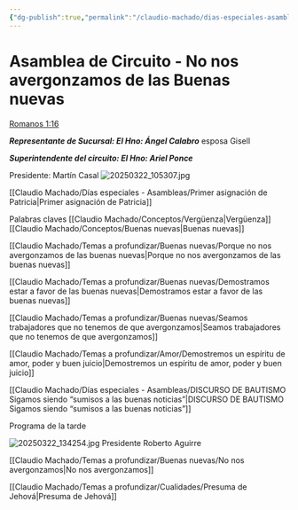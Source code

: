 ```yaml
---
{"dg-publish":true,"permalink":"/claudio-machado/dias-especiales-asambleas/no-nos-avergonzamos-de-las-buenas-nuevas/"}
---
```


# Asamblea de Circuito - No nos avergonzamos de las Buenas nuevas 

[Romanos 1:16](https://wol.jw.org/es/wol/b/r4/lp-s/nwtsty/45/1#v=45:1:16)

***Representante de Sucursal: 
El Hno: Ángel Calabro*** esposa Gisell 

***Superintendente del circuito:
El Hno: Ariel Ponce***

Presidente: Martín Casal 
![20250322_105307.jpg](/img/user/Personal/Im%C3%A1genes/20250322_105307.jpg)

[[Claudio Machado/Días especiales - Asambleas/Primer asignación de Patricia\|Primer asignación de Patricia]] 


Palabras claves 
[[Claudio Machado/Conceptos/Vergüenza\|Vergüenza]]
[[Claudio Machado/Conceptos/Buenas nuevas\|Buenas nuevas]]


[[Claudio Machado/Temas a profundizar/Buenas nuevas/Porque no nos avergonzamos de las buenas nuevas\|Porque no nos avergonzamos de las buenas nuevas]]

[[Claudio Machado/Temas a profundizar/Buenas nuevas/Demostramos estar a favor de las buenas nuevas\|Demostramos estar a favor de las buenas nuevas]]

[[Claudio Machado/Temas a profundizar/Buenas nuevas/Seamos trabajadores que no tenemos de que avergonzamos\|Seamos trabajadores que no tenemos de que avergonzamos]]

[[Claudio Machado/Temas a profundizar/Amor/Demostremos un espíritu de amor, poder y buen juicio\|Demostremos un espíritu de amor, poder y buen juicio]]

[[Claudio Machado/Días especiales - Asambleas/DISCURSO DE BAUTISMO Sigamos siendo “sumisos a las buenas noticias”\|DISCURSO DE BAUTISMO Sigamos siendo “sumisos a las buenas noticias”]]

Programa de la tarde 

![20250322_134254.jpg](/img/user/Personal/Im%C3%A1genes/20250322_134254.jpg)
Presidente Roberto Aguirre 

[[Claudio Machado/Temas a profundizar/Buenas nuevas/No nos avergonzamos\|No nos avergonzamos]]

[[Claudio Machado/Temas a profundizar/Cualidades/Presuma de Jehová\|Presuma de Jehová]]
